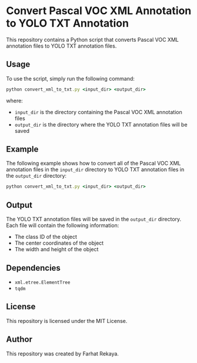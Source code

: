 # Convert Pascal VOC XML Annotation to YOLO TXT Annotation

This repository contains a Python script that converts Pascal VOC XML annotation files to YOLO TXT annotation files.

## Usage
 To use the script, simply run the following command:

```rb
python convert_xml_to_txt.py <input_dir> <output_dir>
```

where:
<br>
* `input_dir` is the directory containing the Pascal VOC XML annotation files
* `output_dir` is the directory where the YOLO TXT annotation files will be saved

## Example

The following example shows how to convert all of the Pascal VOC XML annotation files in the `input_dir` directory to YOLO TXT annotation files in the `output_dir` directory:
```rb
python convert_xml_to_txt.py <input_dir> <output_dir>
```

## Output

The YOLO TXT annotation files will be saved in the `output_dir` directory. Each file will contain the following information:
  
* The class ID of the object
* The center coordinates of the object
* The width and height of the object

## Dependencies

* `xml.etree.ElementTree`
*  `tqdm`

## License
This repository is licensed under the MIT License.

## Author
This repository was created by Farhat Rekaya.
